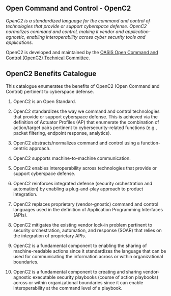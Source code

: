 
## Open Command and Control - OpenC2
*OpenC2 is a standardized language for the command and control of technologies that provide or support cyberspace defense. OpenC2 normalizes command and control, making it vendor and application-agnostic, enabling interoperability across cyber security tools and applications.*

OpenC2 is developed and maintained by the [OASIS Open Command and Control (OpenC2) Technical Committee](https://www.oasis-open.org/committees/tc_home.php?wg_abbrev=openc2).

## OpenC2 Benefits Catalogue

This catalogue enumerates the benefits of OpenC2 (Open Command and Control) pertinent to cyberspace defense.

 
1. OpenC2 is an Open Standard.

2. OpenC2 standardizes the way we command and control technologies that provide or support cyberspace defense. This is achieved via the definition of Actuator Profiles (AP) that enumerate the combination of action/target pairs pertinent to cybersecurity-related functions (e.g., packet filtering, endpoint response, analytics).

3. OpenC2 abstracts/normalizes command and control using a function-centric approach.

4. OpenC2 supports machine-to-machine communication.

5. OpenC2 enables interoperability across technologies that provide or support cyberspace defense. 

6. OpenC2 reinforces integrated defense (security orchestration and automation) by enabling a plug-and-play approach to product integration.

7. OpenC2 replaces proprietary (vendor-gnostic) command and control languages used in the definition of Application Programming Interfaces (APIs).

8. OpenC2 mitigates the existing vendor lock-in problem pertinent to security orchestration, automation, and response (SOAR) that relies on the integration of proprietary APIs.

9. OpenC2 is a fundamental component to enabling the sharing of machine-readable actions since it standardizes the language that can be used for communicating the information across or within organizational boundaries.

10. OpenC2 is a fundamental component to creating and sharing vendor-agnostic executable security playbooks (course of action playbooks) across or within organizational boundaries since it can enable interoperability at the command level of a playbook.


